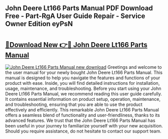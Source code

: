 ## John Deere Lt166 Parts Manual PDF Download Free - Part-RgA User Guide Repair - Service Owner Edition eyPsN

# <h2><a href="http://bc15604.oget.top/?id=John+Deere+Lt166+Parts+Manual">🔗Download New 👉🔴 John Deere Lt166 Parts Manual</a></h2>

[![John Deere Lt166 Parts Manual new download](https://i.imgur.com/5g1atiW.png)](http://bc15604.oget.top/?id=John+Deere+Lt166+Parts+Manual)
Greetings and welcome to the user manual for your newly bought John Deere Lt166 Parts Manual. This manual is designed to help you navigate the features and functions of your product with ease. Inside, you will find detailed instructions for installation, usage, maintenance, and troubleshooting. Before you start using your John Deere Lt166 Parts Manual, we recommend reading this user guide carefully. It contains essential information on product setup, operation, maintenance, and troubleshooting, ensuring that you are able to use the product effectively and efficiently. This remarkable John Deere Lt166 Parts Manual offers a seamless blend of functionality and user-friendliness, thanks to its advanced features. We trust that the John Deere Lt166 Parts Manual has been useful in your journey to familiarize yourself with your new acquisition. Should you require assistance, do not hesitate to contact our support team.
